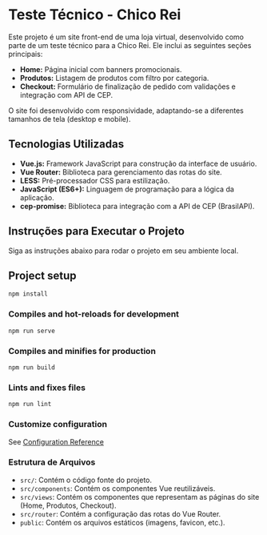 # Teste Técnico - Chico Rei

Este projeto é um site front-end de uma loja virtual, desenvolvido como parte de um teste técnico para a Chico Rei. Ele inclui as seguintes seções principais:

*   **Home:** Página inicial com banners promocionais.
*   **Produtos:** Listagem de produtos com filtro por categoria.
*   **Checkout:** Formulário de finalização de pedido com validações e integração com API de CEP.

O site foi desenvolvido com responsividade, adaptando-se a diferentes tamanhos de tela (desktop e mobile).

## Tecnologias Utilizadas

*   **Vue.js:** Framework JavaScript para construção da interface de usuário.
*   **Vue Router:** Biblioteca para gerenciamento das rotas do site.
*   **LESS:** Pré-processador CSS para estilização.
*   **JavaScript (ES6+):** Linguagem de programação para a lógica da aplicação.
*   **cep-promise:** Biblioteca para integração com a API de CEP (BrasilAPI).

## Instruções para Executar o Projeto

Siga as instruções abaixo para rodar o projeto em seu ambiente local.

## Project setup
```
npm install
```

### Compiles and hot-reloads for development
```
npm run serve
```

### Compiles and minifies for production
```
npm run build
```

### Lints and fixes files
```
npm run lint
```

### Customize configuration
See [Configuration Reference](https://cli.vuejs.org/config/)



### Estrutura de Arquivos

*   `src/`: Contém o código fonte do projeto.
*   `src/components`: Contém os componentes Vue reutilizáveis.
*   `src/views`: Contém os componentes que representam as páginas do site (Home, Produtos, Checkout).
*   `src/router`: Contém a configuração das rotas do Vue Router.
*   `public`: Contém os arquivos estáticos (imagens, favicon, etc.).
